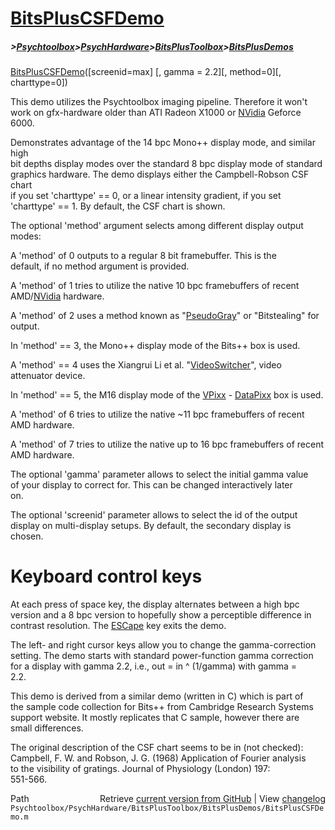 # [BitsPlusCSFDemo](BitsPlusCSFDemo)
##### >[Psychtoolbox](Psychtoolbox)>[PsychHardware](PsychHardware)>[BitsPlusToolbox](BitsPlusToolbox)>[BitsPlusDemos](BitsPlusDemos)

[BitsPlusCSFDemo](BitsPlusCSFDemo)([screenid=max] [, gamma = 2.2][, method=0][, charttype=0])  
  
This demo utilizes the Psychtoolbox imaging pipeline. Therefore it won't  
work on gfx-hardware older than ATI Radeon X1000 or [NVidia](NVidia) Geforce 6000.  
  
Demonstrates advantage of the 14 bpc Mono++ display mode, and similar high  
bit depths display modes over the standard 8 bpc display mode of standard  
graphics hardware. The demo displays either the Campbell-Robson CSF chart  
if you set 'charttype' == 0, or a linear intensity gradient, if you set  
'charttype' == 1. By default, the CSF chart is shown.  
  
The optional 'method' argument selects among different display output  
modes:  
  
A 'method' of 0 outputs to a regular 8 bit framebuffer. This is the  
default, if no method argument is provided.  
  
A 'method' of 1 tries to utilize the native 10 bpc framebuffers of recent  
AMD/[NVidia](NVidia) hardware.  
  
A 'method' of 2 uses a method known as "[PseudoGray](PseudoGray)" or "Bitstealing" for  
output.  
  
In 'method' == 3, the Mono++ display mode of the Bits++ box is used.  
  
A 'method' == 4 uses the Xiangrui Li et al. "[VideoSwitcher](VideoSwitcher)", video  
attenuator device.  
  
In 'method' == 5, the M16 display mode of the [VPixx](VPixx) - [DataPixx](DataPixx) box is used.  
  
A 'method' of 6 tries to utilize the native ~11 bpc framebuffers of recent  
AMD hardware.  
  
A 'method' of 7 tries to utilize the native up to 16 bpc framebuffers of recent  
AMD hardware.  
  
The optional 'gamma' parameter allows to select the initial gamma value  
of your display to correct for. This can be changed interactively later  
on.  
  
The optional 'screenid' parameter allows to select the id of the output  
display on multi-display setups. By default, the secondary display is  
chosen.  
  
# Keyboard control keys  
  
At each press of space key, the display alternates between a high bpc  
version and a 8 bpc version to hopefully show a perceptible difference in  
contrast resolution. The [ESCape](ESCape) key exits the demo.  
  
The left- and right cursor keys allow you to change the gamma-correction  
setting. The demo starts with standard power-function gamma correction  
for a display with gamma 2.2, i.e., out = in ^ (1/gamma) with gamma =  
2.2.  
  
This demo is derived from a similar demo (written in C) which is part of  
the sample code collection for Bits++ from Cambridge Research Systems  
support website. It mostly replicates that C sample, however there are  
small differences.  
  
The original description of the CSF chart seems to be in (not checked):  
Campbell, F. W. and Robson, J. G. (1968) Application of Fourier analysis  
to the visibility of gratings. Journal of Physiology (London) 197:  
551-566.  
  
  




<div class="code_header" style="text-align:right;">
  <span style="float:left;">Path&nbsp;&nbsp;</span> <span class="counter">Retrieve <a href=
  "https://raw.github.com/Psychtoolbox-3/Psychtoolbox-3/beta/Psychtoolbox/PsychHardware/BitsPlusToolbox/BitsPlusDemos/BitsPlusCSFDemo.m">current version from GitHub</a> | View <a href=
  "https://github.com/Psychtoolbox-3/Psychtoolbox-3/commits/beta/Psychtoolbox/PsychHardware/BitsPlusToolbox/BitsPlusDemos/BitsPlusCSFDemo.m">changelog</a></span>
</div>
<div class="code">
  <code>Psychtoolbox/PsychHardware/BitsPlusToolbox/BitsPlusDemos/BitsPlusCSFDemo.m</code>
</div>

